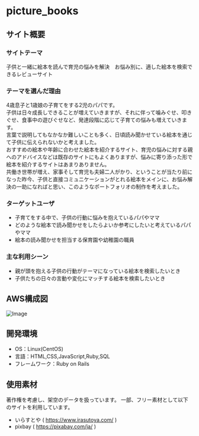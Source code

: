 # picture_books

## サイト概要
### サイトテーマ
子供と一緒に絵本を読んで育児の悩みを解決　お悩み別に、適した絵本を検索できるレビューサイト

### テーマを選んだ理由
4歳息子と1歳娘の子育てをする2児のパパです。<br>
子供は日々成長しできることが増えていきますが、それに伴って噛みぐせ、叩きぐせ、食事中の遊びぐせなど、発達段階に応じて子育ての悩みも増えていきます。<br>
言葉で説明してもなかなか難しいことも多く、日頃読み聞かせている絵本を通じて子供に伝えられないかと考えました。<br>
おすすめの絵本や年齢に合わせた絵本を紹介するサイト、育児の悩みに対する親へのアドバイスなどは既存のサイトにもよくありますが、悩みに寄り添った形で絵本を紹介するサイトはあまりありません。<br>
共働き世帯が増え、家事そして育児も夫婦二人がかり、ということが当たり前になった昨今、子供と直接コミュニケーションがとれる絵本をメインに、お悩み解決の一助になればと思い、このようなポートフォリオの制作を考えました。

### ターゲットユーザ
* 子育てをする中で、子供の行動に悩みを抱えているパパやママ
* どのような絵本で読み聞かせをしたらよいか参考にしたいと考えているパパやママ
* 絵本の読み聞かせを担当する保育園や幼稚園の職員
​
### 主な利用シーン
* 親が頭を抱える子供の行動がテーマになっている絵本を検索したいとき
* 子供たちの日々の言動や変化にマッチする絵本を検索したいとき
​
## AWS構成図
![Image](https://github.com/user-attachments/assets/28ebdab6-50f4-40be-8c31-87e716440b24)
​
## 開発環境
- OS：Linux(CentOS)
- 言語：HTML,CSS,JavaScript,Ruby,SQL
- フレームワーク：Ruby on Rails
​
## 使用素材
著作権を考慮し、架空のデータを扱っています。
一部、フリー素材として以下のサイトを利用しています。
  - いらすとや ( https://www.irasutoya.com/ )
  - pixbay ( https://pixabay.com/ja/ )